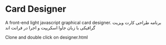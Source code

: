# Card Designer
A front-end light javascript graphical card designer. برنامه طراحی کارت ویزیت گرافیکی با زبان جاوا اسکریپت و اجرا در فرانت اند

Clone and double click on designer.html
